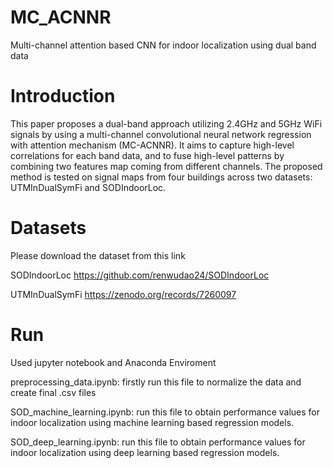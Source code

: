 # MC_ACNNR
Multi-channel attention based CNN for indoor localization using dual band data
# Introduction
This paper proposes a dual-band approach utilizing 2.4GHz and 5GHz WiFi signals by using a multi-channel convolutional neural network regression with attention mechanism (MC-ACNNR). 
It aims to capture high-level correlations for each band data, and to fuse high-level patterns by combining two features map coming from different channels. 
The proposed method is tested on signal maps from four buildings across two datasets: UTMInDualSymFi and SODIndoorLoc.
# Datasets
Please download the dataset from this link 

SODIndoorLoc
https://github.com/renwudao24/SODIndoorLoc

UTMInDualSymFi
https://zenodo.org/records/7260097
# Run

Used jupyter notebook and Anaconda Enviroment

preprocessing_data.ipynb: firstly run this file to normalize the data and create final .csv files

SOD_machine_learning.ipynb: run this file to obtain performance values for indoor localization using machine learning based regression models.

SOD_deep_learning.ipynb: run this file to obtain performance values for indoor localization using deep learning based regression models.

